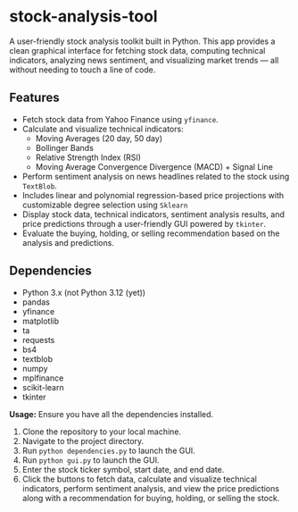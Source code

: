 # stock-analysis-tool
A user-friendly stock analysis toolkit built in Python. This app provides a clean graphical interface for fetching stock data, computing technical indicators, analyzing news sentiment, and visualizing market trends — all without needing to touch a line of code.

## Features
- Fetch stock data from Yahoo Finance using `yfinance`.
- Calculate and visualize technical indicators:
  - Moving Averages (20 day, 50 day)
  - Bollinger Bands
  - Relative Strength Index (RSI)
  - Moving Average Convergence Divergence (MACD) + Signal Line
- Perform sentiment analysis on news headlines related to the stock using `TextBlob`.
- Includes linear and polynomial regression-based price projections with customizable degree selection using `Sklearn`
- Display stock data, technical indicators, sentiment analysis results, and price predictions through a user-friendly GUI powered by `tkinter`.
- Evaluate the buying, holding, or selling recommendation based on the analysis and predictions.

## Dependencies 
- Python 3.x (not Python 3.12 (yet))
- pandas
- yfinance
- matplotlib
- ta
- requests
- bs4
- textblob
- numpy
- mplfinance
- scikit-learn
- tkinter


 
**Usage:** 
Ensure you have all the dependencies installed. 

1. Clone the repository to your local machine.
2. Navigate to the project directory.
3. Run `python dependencies.py` to launch the GUI.
4. Run `python gui.py` to launch the GUI.
5. Enter the stock ticker symbol, start date, and end date.
6. Click the buttons to fetch data, calculate and visualize technical indicators, perform sentiment analysis, and view the price predictions along with a recommendation for buying, holding, or selling the stock.
